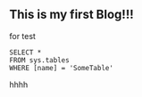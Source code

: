## This is my first Blog!!!

for test

 ```tsql
 SELECT *
 FROM sys.tables
 WHERE [name] = 'SomeTable'
 ```

hhhh
